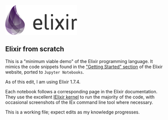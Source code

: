 ![logo](pix/logo.png)

## Elixir from scratch

This is a "minimum viable demo" of the Elixir programming language. It mimics the code snippets found in the ["Getting Started" section](https://elixir-lang.org/getting-started/introduction.html) of the Elixir website, ported to `Jupyter Notebooks`.

As of this edit, I am using Elixir 1.7.4.

Each notebook follows a corresponding page in the Elixir documentation. They use the excellent [IElixir kernel](https://github.com/pprzetacznik/IElixir) to run the majority of the code, with occasional screenshots of the IEx command line tool where necessary.

This is a working file; expect edits as my knowledge progresses.